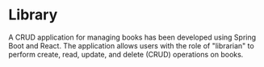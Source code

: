 # Library
A CRUD application for managing books has been developed using Spring Boot and React. The application allows users with the role of "librarian" to perform create, read, update, and delete (CRUD) operations on books.
